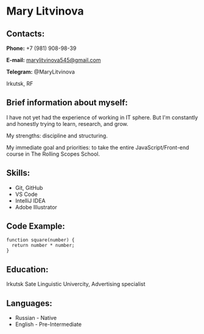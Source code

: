 # Mary Litvinova

## Contacts:

**Phone:** +7 (981) 908-98-39

**E-mail:** marylitvinova545@gmail.com

**Telegram:** @MaryLitvinova

Irkutsk, RF

## Brief information about myself:

I have not yet had the experience of working in IT sphere. But I'm constantly and honestly trying to learn, research, and grow.

My strengths: discipline and structuring.

My immediate goal and priorities: to take the entire JavaScript/Front-end course in The Rolling Scopes School.

## Skills:

* Git, GitHub
* VS Code
* IntelliJ IDEA
* Adobe Illustrator

## Code Example:

```
function square(number) {
  return number * number;
}
```

## Education:

Irkutsk Sate Linguistic Univercity, Advertising specialist

## Languages:

* Russian - Native
* English - Pre-Intermediate

